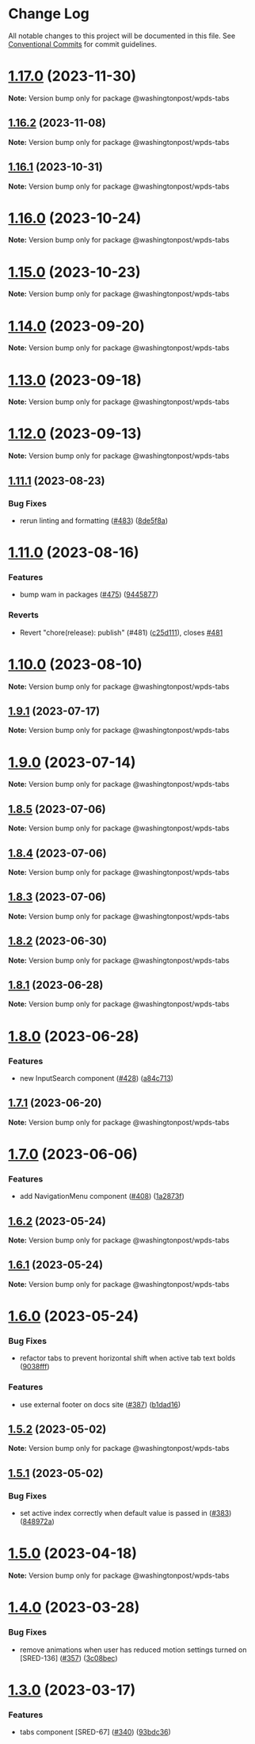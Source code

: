# Change Log

All notable changes to this project will be documented in this file.
See [Conventional Commits](https://conventionalcommits.org) for commit guidelines.

# [1.17.0](https://github.com/washingtonpost/wpds-ui-kit/compare/v1.16.2...v1.17.0) (2023-11-30)

**Note:** Version bump only for package @washingtonpost/wpds-tabs





## [1.16.2](https://github.com/washingtonpost/wpds-ui-kit/compare/v1.16.1...v1.16.2) (2023-11-08)

**Note:** Version bump only for package @washingtonpost/wpds-tabs

## [1.16.1](https://github.com/washingtonpost/wpds-ui-kit/compare/v1.16.0...v1.16.1) (2023-10-31)

**Note:** Version bump only for package @washingtonpost/wpds-tabs

# [1.16.0](https://github.com/washingtonpost/wpds-ui-kit/compare/v1.15.0...v1.16.0) (2023-10-24)

**Note:** Version bump only for package @washingtonpost/wpds-tabs

# [1.15.0](https://github.com/washingtonpost/wpds-ui-kit/compare/v1.14.0...v1.15.0) (2023-10-23)

**Note:** Version bump only for package @washingtonpost/wpds-tabs

# [1.14.0](https://github.com/washingtonpost/wpds-ui-kit/compare/v1.13.0...v1.14.0) (2023-09-20)

**Note:** Version bump only for package @washingtonpost/wpds-tabs

# [1.13.0](https://github.com/washingtonpost/wpds-ui-kit/compare/v1.12.0...v1.13.0) (2023-09-18)

**Note:** Version bump only for package @washingtonpost/wpds-tabs

# [1.12.0](https://github.com/washingtonpost/wpds-ui-kit/compare/v1.11.1...v1.12.0) (2023-09-13)

**Note:** Version bump only for package @washingtonpost/wpds-tabs

## [1.11.1](https://github.com/washingtonpost/wpds-ui-kit/compare/v1.11.0...v1.11.1) (2023-08-23)

### Bug Fixes

- rerun linting and formatting ([#483](https://github.com/washingtonpost/wpds-ui-kit/issues/483)) ([8de5f8a](https://github.com/washingtonpost/wpds-ui-kit/commit/8de5f8a7ddaf3b1b9cb3a8fb646d301cb003a081))

# [1.11.0](https://github.com/washingtonpost/wpds-ui-kit/compare/v1.10.0...v1.11.0) (2023-08-16)

### Features

- bump wam in packages ([#475](https://github.com/washingtonpost/wpds-ui-kit/issues/475)) ([9445877](https://github.com/washingtonpost/wpds-ui-kit/commit/9445877299f34d3bb3ed110badc66aa7b682687a))

### Reverts

- Revert "chore(release): publish" (#481) ([c25d111](https://github.com/washingtonpost/wpds-ui-kit/commit/c25d11199534ab28a653d371edee4a6638d2fc7e)), closes [#481](https://github.com/washingtonpost/wpds-ui-kit/issues/481)

# [1.10.0](https://github.com/washingtonpost/wpds-ui-kit/compare/v1.9.1...v1.10.0) (2023-08-10)

**Note:** Version bump only for package @washingtonpost/wpds-tabs

## [1.9.1](https://github.com/washingtonpost/wpds-ui-kit/compare/v1.9.0...v1.9.1) (2023-07-17)

**Note:** Version bump only for package @washingtonpost/wpds-tabs

# [1.9.0](https://github.com/washingtonpost/wpds-ui-kit/compare/v1.8.5...v1.9.0) (2023-07-14)

**Note:** Version bump only for package @washingtonpost/wpds-tabs

## [1.8.5](https://github.com/washingtonpost/wpds-ui-kit/compare/v1.8.4...v1.8.5) (2023-07-06)

**Note:** Version bump only for package @washingtonpost/wpds-tabs

## [1.8.4](https://github.com/washingtonpost/wpds-ui-kit/compare/v1.8.3...v1.8.4) (2023-07-06)

**Note:** Version bump only for package @washingtonpost/wpds-tabs

## [1.8.3](https://github.com/washingtonpost/wpds-ui-kit/compare/v1.8.2...v1.8.3) (2023-07-06)

**Note:** Version bump only for package @washingtonpost/wpds-tabs

## [1.8.2](https://github.com/washingtonpost/wpds-ui-kit/compare/v1.8.1...v1.8.2) (2023-06-30)

**Note:** Version bump only for package @washingtonpost/wpds-tabs

## [1.8.1](https://github.com/washingtonpost/wpds-ui-kit/compare/v1.8.0...v1.8.1) (2023-06-28)

**Note:** Version bump only for package @washingtonpost/wpds-tabs

# [1.8.0](https://github.com/washingtonpost/wpds-ui-kit/compare/v1.7.1...v1.8.0) (2023-06-28)

### Features

- new InputSearch component ([#428](https://github.com/washingtonpost/wpds-ui-kit/issues/428)) ([a84c713](https://github.com/washingtonpost/wpds-ui-kit/commit/a84c71392d87ac6d21bc1d1945be814e178ca890))

## [1.7.1](https://github.com/washingtonpost/wpds-ui-kit/compare/v1.7.0...v1.7.1) (2023-06-20)

**Note:** Version bump only for package @washingtonpost/wpds-tabs

# [1.7.0](https://github.com/washingtonpost/wpds-ui-kit/compare/v1.6.2...v1.7.0) (2023-06-06)

### Features

- add NavigationMenu component ([#408](https://github.com/washingtonpost/wpds-ui-kit/issues/408)) ([1a2873f](https://github.com/washingtonpost/wpds-ui-kit/commit/1a2873f674d3695dca0d9de96a4ca12caf8bb1c0))

## [1.6.2](https://github.com/washingtonpost/wpds-ui-kit/compare/v1.6.1...v1.6.2) (2023-05-24)

**Note:** Version bump only for package @washingtonpost/wpds-tabs

## [1.6.1](https://github.com/washingtonpost/wpds-ui-kit/compare/v1.6.0...v1.6.1) (2023-05-24)

**Note:** Version bump only for package @washingtonpost/wpds-tabs

# [1.6.0](https://github.com/washingtonpost/wpds-ui-kit/compare/v1.5.2...v1.6.0) (2023-05-24)

### Bug Fixes

- refactor tabs to prevent horizontal shift when active tab text bolds ([9038fff](https://github.com/washingtonpost/wpds-ui-kit/commit/9038fff428f2de8cfd4ab2595521587a524d0acb))

### Features

- use external footer on docs site ([#387](https://github.com/washingtonpost/wpds-ui-kit/issues/387)) ([b1dad16](https://github.com/washingtonpost/wpds-ui-kit/commit/b1dad167a07cb75938a9fc3d22f4e69b4f0e4697))

## [1.5.2](https://github.com/washingtonpost/wpds-ui-kit/compare/v1.5.1...v1.5.2) (2023-05-02)

**Note:** Version bump only for package @washingtonpost/wpds-tabs

## [1.5.1](https://github.com/washingtonpost/wpds-ui-kit/compare/v1.5.0...v1.5.1) (2023-05-02)

### Bug Fixes

- set active index correctly when default value is passed in ([#383](https://github.com/washingtonpost/wpds-ui-kit/issues/383)) ([848972a](https://github.com/washingtonpost/wpds-ui-kit/commit/848972a83fdf1550e170da24578904f794704a5e))

# [1.5.0](https://github.com/washingtonpost/wpds-ui-kit/compare/v1.4.0...v1.5.0) (2023-04-18)

**Note:** Version bump only for package @washingtonpost/wpds-tabs

# [1.4.0](https://github.com/washingtonpost/wpds-ui-kit/compare/v1.3.0...v1.4.0) (2023-03-28)

### Bug Fixes

- remove animations when user has reduced motion settings turned on [SRED-136] ([#357](https://github.com/washingtonpost/wpds-ui-kit/issues/357)) ([3c08bec](https://github.com/washingtonpost/wpds-ui-kit/commit/3c08bec85394fca28bdad816a67cd83956821df4))

# [1.3.0](https://github.com/washingtonpost/wpds-ui-kit/compare/v1.2.1...v1.3.0) (2023-03-17)

### Features

- tabs component [SRED-67] ([#340](https://github.com/washingtonpost/wpds-ui-kit/issues/340)) ([93bdc36](https://github.com/washingtonpost/wpds-ui-kit/commit/93bdc36da85e8fb27db07d5846a14ab15ad9fddf))
